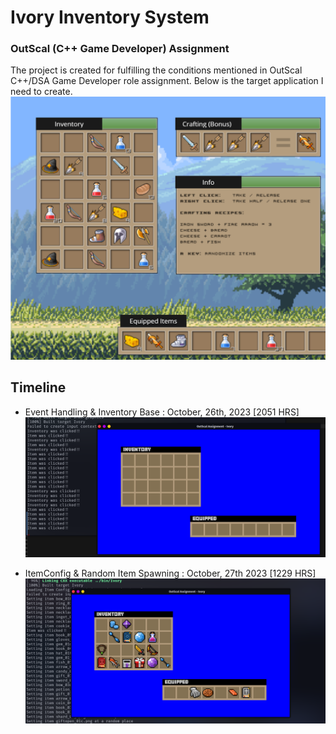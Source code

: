 # Ivory Inventory System
### OutScal (C++ Game Developer) Assignment

The project is created for fulfilling the conditions mentioned in OutScal C++/DSA Game Developer role assignment. Below is the target application I need to create.
![target](Screenshots/target.png)

## Timeline

- Event Handling & Inventory Base : October, 26th, 2023 [2051 HRS]
  ![event handlinng](Screenshots/1.png)

- ItemConfig & Random Item Spawning : October, 27th 2023 [1229 HRS]
  ![config and item spawning](Screenshots/2.png)
